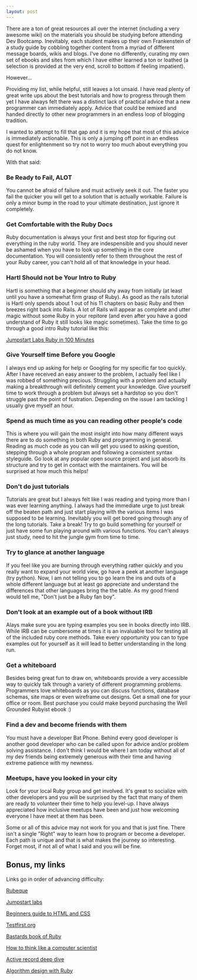 ```yaml
---
layout: post
---
```


There are a ton of great resources all over the internet (including a
very awesome wiki) on the materials you should be studying before
attending Dev Bootcamp.  Inevitably, each student makes up their own
Frankenstein of a study guide by cobbling together content from a myriad of
different message boards, wikis and blogs.  I've done no differently,
curating my own set of ebooks and sites from which I have either learned a
ton or loathed (a selection is provided at the very end, scroll to bottom if 
feeling impatient).    

However...

Providing my list, while helpful, still leaves a lot unsaid.  I
have read plenty of great write ups about the best tutorials and how to
progress through them yet I have always felt there was a distinct lack of
practical advice that a new programmer can immediately apply.  Advice
that could be remixed and handed directly to other new programmers in an
endless loop of blogging tradition.

I wanted to attempt to fill that gap and it is my hope that most of this advice is 
immediately actionable.  This is only a jumping off point in an endless
quest for enlightenment so try not to worry too much about everything
you do not know.

With that said:

### Be Ready to Fail, ALOT ###

You cannot be afraid of failure and must actively seek it out.  The
faster you fail the quicker you will get to a solution that is actually
workable.  Failure is only a minor bump in the road to your ultimate
destination, just ignore it completely.

### Get Comfortable with the Ruby Docs ###

Ruby documentation is always your first and best stop for figuring out
everything in the ruby world.  They are indespensible and you should
never be ashamed when you have to look up something in the core
documentation.  You will consistently refer to them throughout the rest
of your Ruby career, you can't hold all of that knowledge in your head.

### Hartl Should not be Your Intro to Ruby ###

Hartl is something that a beginner should shy away from initially (at
least until you have a somewhat firm grasp of Ruby).  As good as the
rails tutorial is Hartl only spends about 1 out of his 11 chapters on
basic Ruby and then breezes right back into Rails.  A lot of Rails will
appear as complete and utter magic without some Ruby in your repitore
(and even after you have a good understand of Ruby it still looks like
magic sometimes).  Take the time to go through a good intro Ruby
tutorial like this:

[Jumpstart Labs Ruby in 100 Minutes](http://tutorials.jumpstartlab.com/projects/ruby_in_100_minutes.html)

### Give Yourself time Before you Google ###

I always end up asking for help or Googling for my specific far too
quickly.  After I have received an easy answer to the problem, I
actually feel like I was robbed of something precious.  Struggling with
a problem and actually making a breakthrough will definitely cement your
knowledge.  Give yourself time to work through a problem but always set
a hardstop so you don't struggle past the point of fustration.
Depending on the issue I am tackling I usually give myself an hour.

### Spend as much time as you can reading other people's code ###

This is where you will gain the most insight into how many different
ways there are to do something in both Ruby and programming in general.
Reading as much code as you can will get you used to asking question,
stepping through a whole program and following a consistent syntax
styleguide.  Go look at any popular open source project and just absorb
its structure and try to get in contact with the maintainers.  You will
be surprised at how much this helps!

### Don't do just tutorials ###

Tutorials are great but I always felt like I was reading and typing more
than I was ever learning anything.  I always had the immediate urge to
just break off the beaten path and just start playing with the various
items I was supposed to be learning.  Inevitably you will get bored
going through any of the long tutorials.  Take a break!  Try to go build
something for yourself or just have some fun playing around with various
functions.  You can't always just study, need to hit the jungle gym from
time to time.

### Try to glance at another language ###

If you feel like you are burning through everything rather quickly and
you really want to expand your world view, go have a peek at another
language (try python).  Now, I am not telling you to go learn the ins
and outs of a whole different language but at least go appreciate and
understand the differences that other languages bring the the table.  As
my good friend would tell me, "Don't just be a Ruby fan boy".

### Don't look at an example out of a book without IRB ###

Alays make sure you are typing examples you see in books directly into
IRB.  While IRB can be cumbersome at times it is an invaluable tool for
testing all of the included ruby core methods.  Take every opportunity
you can to type examples out for yourself as it will lead to better
understanding in the long run.

### Get a whiteboard ###

Besides being great fun to draw on, whiteboards provide a very
accessible way to quickly talk through a variety of different programming
problems.  Programmers love whiteboards as you can discuss functions,
database schemas, site maps or even wireframe out designs.  Get a small
one for your office or room.  Best purchase you could make beyond
purchasing the Well Grounded Rubyist ebook :)

### Find a dev and become friends with them ###

You must have a developer Bat Phone.  Behind every good developer is
another good developer who can be called upon for advice and/or problem
solving assistance.  I don't think I would be where I am today without
all of my dev friends being extremely generous with their time and
having extreme patience with my newness.

### Meetups, have you looked in your city ###

Look for your local Ruby group and get involved.  It's great to
socialize with other developers and you will be surprised by the fact
that many of them are ready to volunteer their time to help you
level-up.  I have always appreciated how inclusive meetups have been and
just how welcoming everyone I have meet at them has been.

Some or all of this advice may not work for you and that is just fine.
There isn't a single "Right" way to learn how to program or become a
developer.  Each path is unique and that is what makes the journey so
interesting.  Forget most, if not all of what I said and you will be
fine.

## Bonus, my links ##

Links go in order of advancing difficulty:

[Rubeque](http://www.rubeque.com/)

[Jumpstart labs](http://tutorials.jumpstartlab.com/)

[Beginners guide to HTML and CSS](http://learn.shayhowe.com/html-css/)

[Testfirst.org](http://testfirst.org/learn_ruby)

[Bastards book of Ruby](http://ruby.bastardsbook.com/)

[How to think like a computer
scientist](http://interactivepython.org/courselib/static/thinkcspy/index.html)

[Active record deep
dive](http://schneems.com/post/28125445535/active-record-deep-dive)

[Algorithm design with Ruby](http://www.brpreiss.com/books/opus8/)
